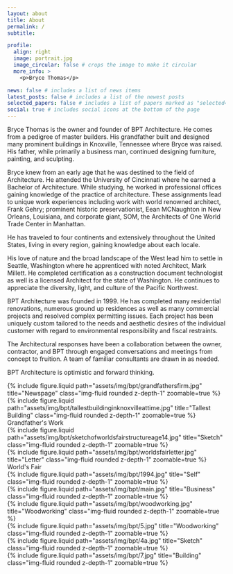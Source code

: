 ```yaml
---
layout: about
title: About
permalink: /
subtitle:

profile:
  align: right
  image: portrait.jpg
  image_circular: false # crops the image to make it circular
  more_info: >
    <p>Bryce Thomas</p>

news: false # includes a list of news items
latest_posts: false # includes a list of the newest posts
selected_papers: false # includes a list of papers marked as "selected={true}"
social: true # includes social icons at the bottom of the page
---
```


Bryce Thomas is the owner and founder of BPT Architecture. He comes from a pedigree of master builders. His grandfather built and designed many prominent buildings in Knoxville, Tennessee where Bryce was raised. His father, while primarily a business man, continued designing furniture, painting, and sculpting.

Bryce knew from an early age that he was destined to the field of Architecture. He attended the University of Cincinnati where he earned a Bachelor of Architecture. While studying, he worked in professional offices gaining knowledge of the practice of architecture. These assignments lead to unique work experiences including work with world renowned architect, Frank Gehry; prominent historic preservationist, Eean MCNaughton in New Orleans, Louisiana, and corporate giant, SOM, the Architects of One World Trade Center in Manhattan.

He has traveled to four continents and extensively throughout the United States, living in every region, gaining knowledge about each locale.

His love of nature and the broad landscape of the West lead him to settle in Seattle, Washington where he apprenticed with noted Architect, Mark Millett. He completed certification as a construction document technologist as well is a licensed Architect for the state of Washington. He continues to appreciate the diversity, light, and culture of the Pacific Northwest.

BPT Architecture was founded in 1999. He has completed many residential renovations, numerous ground up residences as well as many commercial projects and resolved complex permitting issues. Each project has been uniquely custom tailored to the needs and aesthetic desires of the individual customer with regard to environmental responsibility and fiscal restraints.

The Architectural responses have been a collaboration between the owner, contractor, and BPT through engaged conversations and meetings from concept to fruition. A team of familiar consultants are drawn in as needed.

BPT Architecture is optimistic and forward thinking.

<div class="row">
    <div class="col-sm mt-3 mt-md-0">
        {% include figure.liquid path="assets/img/bpt/grandfathersfirm.jpg" title="Newspage" class="img-fluid rounded z-depth-1" zoomable=true %}
    </div>
    <div class="col-sm mt-3 mt-md-0">
        {% include figure.liquid path="assets/img/bpt/tallestbuildinginknoxvilleattime.jpg" title="Tallest Building" class="img-fluid rounded z-depth-1" zoomable=true %}
    </div>
</div>
<div class="caption">
    Grandfather's Work
</div>

<div class="row">
    <div class="col-sm mt-3 mt-md-0">
        {% include figure.liquid path="assets/img/bpt/sketchofworldsfairstructureage14.jpg" title="Sketch" class="img-fluid rounded z-depth-1" zoomable=true %}
    </div>
    <div class="col-sm mt-3 mt-md-0">
        {% include figure.liquid path="assets/img/bpt/worldsfairletter.jpg" title="Letter" class="img-fluid rounded z-depth-1" zoomable=true %}
    </div>
</div>
<div class="caption">
    World's Fair
</div>

<div class="row">
    <div class="col-sm mt-3 mt-md-0">
        {% include figure.liquid path="assets/img/bpt/1994.jpg" title="Self" class="img-fluid rounded z-depth-1" zoomable=true %}
    </div>
    <div class="col-sm mt-3 mt-md-0">
        {% include figure.liquid path="assets/img/bpt/main.jpg" title="Business" class="img-fluid rounded z-depth-1" zoomable=true %}
    </div>
</div>

<div class="row">
    <div class="col-sm mt-3 mt-md-0">
        {% include figure.liquid path="assets/img/bpt/woodworking.jpg" title="Woodworking" class="img-fluid rounded z-depth-1" zoomable=true %}
    </div>
    <div class="col-sm mt-3 mt-md-0">
        {% include figure.liquid path="assets/img/bpt/5.jpg" title="Woodworking" class="img-fluid rounded z-depth-1" zoomable=true %}
    </div>
</div>

<div class="row">
    <div class="col-sm mt-3 mt-md-0">
        {% include figure.liquid path="assets/img/bpt/4a.jpg" title="Sketch" class="img-fluid rounded z-depth-1" zoomable=true %}
    </div>
    <div class="col-sm mt-3 mt-md-0">
        {% include figure.liquid path="assets/img/bpt/7.jpg" title="Building" class="img-fluid rounded z-depth-1" zoomable=true %}
    </div>
</div>
